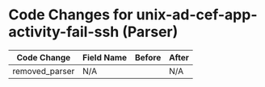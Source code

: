 # Code Changes for unix-ad-cef-app-activity-fail-ssh (Parser)

| Code Change | Field Name | Before | After |
|-------------|------------|--------|-------|
| removed_parser | N/A |  | N/A |